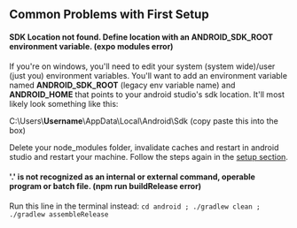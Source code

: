 ## Common Problems with First Setup

#### SDK Location not found. Define location with an ANDROID_SDK_ROOT environment variable. (expo modules error)

If you're on windows, you'll need to edit your system (system wide)/user (just you) environment variables. You'll want to add an environment variable named **ANDROID_SDK_ROOT** (legacy env variable name) and **ANDROID_HOME** that points to your android studio's sdk location. It'll most likely look something like this:

C:\Users\\**Username**\AppData\Local\Android\Sdk (copy paste this into the box)

Delete your node_modules folder, invalidate caches and restart in android studio and restart your machine. Follow the steps again in the [setup section](./CONTRIBUTING.md#setup).

#### '.' is not recognized as an internal or external command, operable program or batch file. (npm run buildRelease error)

Run this line in the terminal instead: ```cd android ; ./gradlew clean ; ./gradlew assembleRelease```